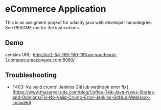 
# eCommerce Application

This is an assigment project for udacity java web developer nanodegree.   
See README.md for the instructions.

## Demo 
Jenkins URL: http://ec2-54-169-160-186.ap-southeast-1.compute.amazonaws.com:8080/




## Troubleshooting
- ['403: No valid crumb' Jenkins GitHub webhook error fix] (https://www.theserverside.com/blog/Coffee-Talk-Java-News-Stories-and-Opinions/Fix-No-Valid-Crumb-Error-Jenkins-GitHub-WebHook-Included)